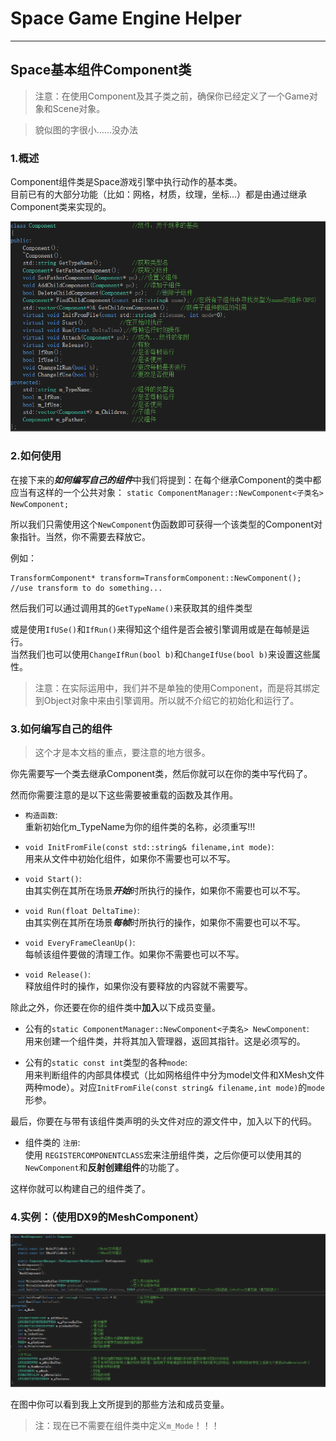 # Space Game Engine Helper
---
## Space基本组件Component类

>注意：在使用Component及其子类之前，确保你已经定义了一个Game对象和Scene对象。

>貌似图的字很小......没办法
### 1.概述
Component组件类是Space游戏引擎中执行动作的基本类。  
目前已有的大部分功能（比如：网格，材质，纹理，坐标...）都是由通过继承Component类来实现的。

![Component类](../../Picture/ComponentView.png "Component类")

### 2.如何使用
在接下来的***如何编写自己的组件***中我们将提到：在每个继承Component的类中都应当有这样的一个公共对象：
`static ComponentManager::NewComponent<子类名> NewComponent;`  

所以我们只需使用这个`NewComponent`伪函数即可获得一个该类型的Component对象指针。当然，你不需要去释放它。

例如：

	TransformComponent* transform=TransformComponent::NewComponent();
	//use transform to do something...

然后我们可以通过调用其的`GetTypeName()`来获取其的组件类型  

或是使用`IfUSe()`和`IfRun()`来得知这个组件是否会被引擎调用或是在每帧是运行。  
当然我们也可以使用`ChangeIfRun(bool b)`和`ChangeIfUse(bool b)`来设置这些属性。

>注意：在实际运用中，我们并不是单独的使用Component，而是将其绑定到Object对象中来由引擎调用。所以就不介绍它的初始化和运行了。

### 3.如何编写自己的组件
>这个才是本文档的重点，要注意的地方很多。

你先需要写一个类去继承Component类，然后你就可以在你的类中写代码了。

然而你需要注意的是以下这些需要被重载的函数及其作用。

* `构造函数`:  
重新初始化m_TypeName为你的组件类的名称，必须重写!!!
	
* `void InitFromFile(const std::string& filename,int mode)`:  
用来从文件中初始化组件，如果你不需要也可以不写。
	
* `void Start()`:  
由其实例在其所在场景***开始***时所执行的操作，如果你不需要也可以不写。
	
* `void Run(float DeltaTime)`:  
由其实例在其所在场景***每帧***时所执行的操作，如果你不需要也可以不写。

* `void EveryFrameCleanUp()`:  
每帧该组件要做的清理工作。如果你不需要也可以不写。
* `void Release()`:  
释放组件时的操作，如果你没有要释放的内容就不需要写。

除此之外，你还要在你的组件类中**加入**以下成员变量。

* 公有的`static ComponentManager::NewComponent<子类名> NewComponent`:  
用来创建一个组件类，并将其加入管理器，返回其指针。这是必须写的。

* 公有的`static const int`类型的各种`mode`:  
用来判断组件的内部具体模式（比如网格组件中分为model文件和XMesh文件两种mode）。对应`InitFromFile(const string& filename,int mode)`的`mode`形参。

最后，你要在与带有该组件类声明的头文件对应的源文件中，加入以下的代码。

* 组件类的 `注册`:  
使用 `REGISTERCOMPONENTCLASS`宏来注册组件类，之后你便可以使用其的`NewComponent`和**反射创建组件**的功能了。 

这样你就可以构建自己的组件类了。

### 4.实例：（使用DX9的MeshComponent）

![使用DX9的MeshComponent](../../Picture/DX9MeshComponentView.png "使用DX9的MeshComponent")

在图中你可以看到我上文所提到的那些方法和成员变量。
> 注：现在已不需要在组件类中定义`m_Mode`！！！